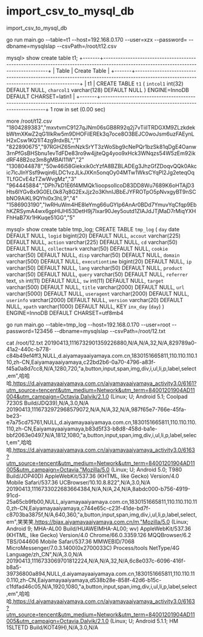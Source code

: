 # import_csv_to_mysql_db
import_csv_to_mysql_db


 go run main.go --table=t1  --host=192.168.0.170 --user=xzx --password= --dbname=mysqlslap --csvPath=/root/t12.csv
 
 mysql> show create table t1;
+-------+-------------------------------------------------------------------------------------------------------------------------------------+
| Table | Create Table                                                                                                                        |
+-------+-------------------------------------------------------------------------------------------------------------------------------------+
| t1    | CREATE TABLE `t1` (
  `intcol1` int(32) DEFAULT NULL,
  `charcol1` varchar(128) DEFAULT NULL
) ENGINE=InnoDB DEFAULT CHARSET=latin1 |
+-------+-------------------------------------------------------------------------------------------------------------------------------------+
1 row in set (0.00 sec)


 more /root/t12.csv 
"1804289383","mxvtvmC9127qJNm06sGB8R92q2j7vTiiITRDGXM9ZLzkdekbWtmXKwZ2qG1llkRw5m9DHOFilEREk3q7oce8O3BEJC0woJsm6uzFAEynLH2xCsw1KQ1lT4zg9rdxBL","1"
"822890675","97RGHZ65mNzkSrYT3zWoSbg9cNePQr1bzSk81qDgE4Oanw3rnPfGsBHSbnu1evTdFDe83ro9w4jjteQg4yoo9xHck3WNqzs54W5zEm92ikdRF48B2oz3m8gMBAl11W","2"
"1308044878","50w46i58Giekxik0cYzfA8BZBLADEg3JhzGfZDoqvQQk0Akcic7lcJInYSsf9wqin6LDC1vzJLkJXKn5onqOy04MTw1WksCYqPl2Jg2eteqOqTLfGCvE4zTZwWvgMz","3"
"964445884","DPh7kD1E6f4MMQk1ioopsoIIcoD83DD8Wu7689K6oHTAjD3Hts6lYGv8x9G0EL0k87q8G2ExJjz2o3KhnIJBbEJYFROTpO5pNvxgyBT9nSCbNO9AiKL9QYhi0x3hL9","4"
"1586903190","lwRHuWm4HE8leYmg66uGYIp6AnAr0BDd7YmuvYqCfqp9EbhKZRSymA4wx6gpHlJHI53DetH9j7Ixar90Jey5outd1ZIAJdJTjMaD7rMiqYXHFhHaB7Xr1HKuqe51GG","5"

mysql> show create table tmp_log;
CREATE TABLE `tmp_log` (
  `day` date DEFAULT NULL,
  `logid` bigint(20) DEFAULT NULL,
  `accout` varchar(225) DEFAULT NULL,
  `action` varchar(225) DEFAULT NULL,
  `cd` varchar(50) DEFAULT NULL,
  `collectmark` varchar(50) DEFAULT NULL,
  `cookie` varchar(50) DEFAULT NULL,
  `disp` varchar(50) DEFAULT NULL,
  `domain` varchar(500) DEFAULT NULL,
  `executiontime` bigint(20) DEFAULT NULL,
  `ip` varchar(50) DEFAULT NULL,
  `lang` varchar(50) DEFAULT NULL,
  `product` varchar(50) DEFAULT NULL,
  `query` varchar(50) DEFAULT NULL,
  `referrer` text,
  `sh` int(11) DEFAULT NULL,
  `sw` int(11) DEFAULT NULL,
  `target` varchar(500) DEFAULT NULL,
  `title` varchar(2000) DEFAULT NULL,
  `url` varchar(5000) DEFAULT NULL,
  `useragent` varchar(2000) DEFAULT NULL,
  `userinfo` varchar(2000) DEFAULT NULL,
  `version` varchar(20) DEFAULT NULL,
  `xpath` varchar(1000) DEFAULT NULL,
  KEY `inx_day` (`day`)
) ENGINE=InnoDB DEFAULT CHARSET=utf8mb4

 go run main.go --table=tmp_log  --host=192.168.0.170 --user=root --password=123456 --dbname=mysqlslap --csvPath=/root/12.txt
 
 
 cat /root/12.txt 
20190413,1116732901359226880,N/A,N/A,32,N/A,829789a0-41a2-440c-b778-c84b49ef4ff3,NULL,d.aiyamayaaiyamaya.com.cn,1830151665811,110.110.110.110,zh-CN,Eaiyamayaaiyamaya,c22bd2b6-0a70-4796-a83f-f45a0a8d7cc8,N/A,1280,720,"a,button,input,span,img,div,i,ul,li,p,label,select,em",哈哈哈,https://d.aiyamayaaiyamaya.com.cn/aiyamayaaiyamaya_activity3.0/6161?utm_source=tencent&utm_medium=Network&utm_term=84001201904AD11004&utm_campaign=Octavia,Dalvik/2.1.0 (Linux; U; Android 5.1; Coolpad 7230S Build/JDQ39),N/A,3.0,N/A
20190413,1116732972968579072,N/A,N/A,32,N/A,987f65e7-766e-45fa-be23-e7a75cd75761,NULL,d.aiyamayaaiyamaya.com.cn,1830151665811,110.110.110.110,zh-CN,Eaiyamayaaiyamaya,b83d5f33-b8d8-458d-ba1e-bbf2063e0497,N/A,1812,1080,"a,button,input,span,img,div,i,ul,li,p,label,select,em",哈哈哈,https://d.aiyamayaaiyamaya.com.cn/aiyamayaaiyamaya_activity3.0/6163?utm_source=tencent&utm_medium=Network&utm_term=84001201904AD11005&utm_campaign=Octavia,"Mozilla/5.0 (Linux; U; Android 5.0; T980 Build/JOP40D) AppleWebKit/537.36 (KHTML, like Gecko) Version/4.0 Mobile Safari/537.36 UCBrowser/10.10.8.822",N/A,3.0,N/A
20190413,1116733022683664384,N/A,N/A,24,N/A,8abdc000-b756-4919-91cd-25a65cb9fb00,NULL,aiyamayaaiyamaya.com.cn,1830151665811,110.110.110.110,zh-CN,Eaiyamayaaiyamaya,c744e65c-c23f-41de-bd7f-c8703ba3875f,N/A,640,360,"a,button,input,span,img,div,i,ul,li,p,label,select,em",笑笑笑,https://bjax.aiyamayaaiyamaya.com.cn/m,"Mozilla/5.0 (Linux; Android 9; MHA-AL00 Build/HUAWEIMHA-AL00; wv) AppleWebKit/537.36 (KHTML, like Gecko) Version/4.0 Chrome/66.0.3359.126 MQQBrowser/6.2 TBS/044606 Mobile Safari/537.36 MMWEBID/7068 MicroMessenger/7.0.3.1400(0x2700033C) Process/tools NetType/4G Language/zh_CN",N/A,3.0,N/A
20190413,1116733069701812224,N/A,N/A,32,N/A,6c8e037c-6096-416f-b8a5-39736800a894,NULL,d.aiyamayaaiyamaya.com.cn,1830151665811,110.110.110.110,zh-CN,Eaiyamayaaiyamaya,d538b28e-858f-42d6-b15c-c1fdfad46c05,N/A,1920,1080,"a,button,input,span,img,div,i,ul,li,p,label,select,em",哈哈哈,https://d.aiyamayaaiyamaya.com.cn/aiyamayaaiyamaya_activity3.0/6163?utm_source=tencent&utm_medium=Network&utm_term=84001201904AD11005&utm_campaign=Octavia,Dalvik/2.1.0 (Linux; U; Android 5.1.1; HM 1SLTETD Build/KOT49H),N/A,3.0,N/A
 
